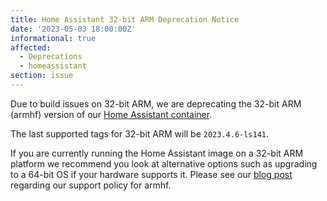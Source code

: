 ```yaml
---
title: Home Assistant 32-bit ARM Deprecation Notice
date: '2023-05-03 18:00:00Z'
informational: true
affected:
  - Deprecations
  - homeassistant
section: issue
---
```


Due to build issues on 32-bit ARM, we are deprecating the 32-bit ARM (armhf) version of our [Home Assistant container](https://github.com/linuxserver/docker-homeassistant).

The last supported tags for 32-bit ARM will be `2023.4.6-ls141`.

If you are currently running the Home Assistant image on a 32-bit ARM platform we recommend you look at alternative options such as upgrading to a 64-bit OS if your hardware supports it. Please see our [blog post](https://www.linuxserver.io/blog/a-farewell-to-arm-hf) regarding our support policy for armhf.
